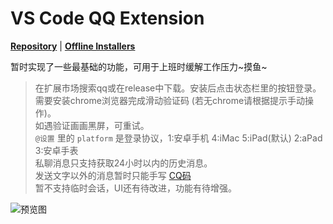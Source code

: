 # VS Code QQ Extension

**[Repository](https://github.com/takayama-lily/vscode-qq)** | **[Offline Installers](https://github.com/takayama-lily/vscode-qq/releases)**

暂时实现了一些最基础的功能，可用于上班时缓解工作压力~摸鱼~

> 在扩展市场搜索qq或在release中下载。安装后点击状态栏里的按钮登录。  
> 需要安装chrome浏览器完成滑动验证码 (若无chrome请根据提示手动操作)。  
> 如遇验证画画黑屏，可重试。  
> `@设置` 里的 `platform` 是登录协议，1:安卓手机 4:iMac 5:iPad(默认) 2:aPad 3:安卓手表  
> 私聊消息只支持获取24小时以内的历史消息。  
> 发送文字以外的消息暂时只能手写 [CQ码](https://github.com/takayama-lily/oicq/wiki/90.%E5%A6%82%E4%BD%95%E5%8F%91%E9%80%81%E5%A4%9A%E5%AA%92%E4%BD%93%E5%86%85%E5%AE%B9(CQ%E7%A0%81))  
> 暂不支持临时会话，UI还有待改进，功能有待增强。  

![预览图](https://user-images.githubusercontent.com/12014361/112642602-cfeb5380-8e86-11eb-88fd-930657040e39.png)
